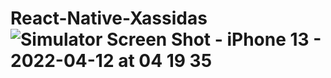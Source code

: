 # React-Native-Xassidas![Simulator Screen Shot - iPhone 13 - 2022-04-12 at 04 19 35](https://user-images.githubusercontent.com/43653485/163277297-170ae6d2-8cff-4e03-90e8-b0a645ac8b3b.png)
